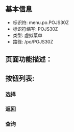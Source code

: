 
## 基本信息

- 标识符: menu.po.POJS30Z
- 标识符缩写: POJS30Z
- 类型: 虚拟菜单
- 路径: /po/POJS30Z

## 页面功能描述：





## 按钮列表:


### 选择



### 返回



### 查询


